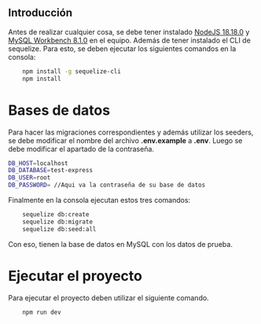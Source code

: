 ## Introducción

Antes de realizar cualquier cosa, se debe tener instalado [NodeJS 18.18.0](https://nodejs.org/es) y [MySQL Workbench 8.1.0](https://dev.mysql.com/downloads/mysql/) en el equipo. Además de tener instalado el CLI de sequelize.
Para esto, se deben ejecutar los siguientes comandos en la consola:

```bash
    npm install -g sequelize-cli
    npm install
```

# Bases de datos

Para hacer las migraciones correspondientes y además utilizar los seeders, se debe modificar el nombre del archivo **.env.example** a **.env**. Luego se debe modificar el apartado de la contraseña.

```bash
DB_HOST=localhost
DB_DATABASE=test-express
DB_USER=root
DB_PASSWORD= //Aqui va la contraseña de su base de datos
```

Finalmente en la consola ejecutan estos tres comandos:

```bash
    sequelize db:create
    sequelize db:migrate
    sequelize db:seed:all
```

Con eso, tienen la base de datos en MySQL con los datos de prueba.

# Ejecutar el proyecto

Para ejecutar el proyecto deben utilizar el siguiente comando.

```bash
    npm run dev
```
